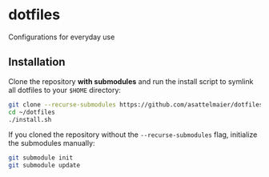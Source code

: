 # dotfiles

Configurations for everyday use

## Installation

Clone the repository **with submodules** and run the install script to symlink
all dotfiles to your `$HOME` directory:

```bash
git clone --recurse-submodules https://github.com/asattelmaier/dotfiles.git ~/dotfiles
cd ~/dotfiles
./install.sh
```

If you cloned the repository without the `--recurse-submodules` flag,
initialize the submodules manually:

```bash
git submodule init
git submodule update
```
